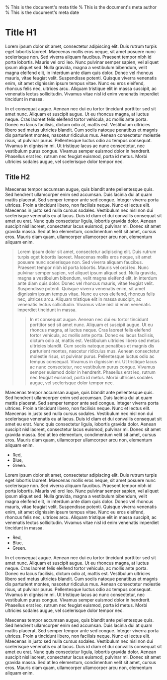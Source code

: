 % This is the document's meta title
% This is the document's meta author
% This is the document's meta date

Title H1
========

Lorem ipsum dolor sit amet, consectetur adipiscing elit. Duis rutrum turpis eget lobortis laoreet. Maecenas mollis eros neque, sit amet posuere nunc scelerisque non. Sed viverra aliquam faucibus. Praesent tempor nibh id porta lobortis. Mauris vel orci leo. Nunc pulvinar semper sapien, vel aliquet ipsum aliquet sed. Nulla gravida, magna a vestibulum bibendum, velit magna eleifend elit, in interdum ante diam quis dolor. Donec vel rhoncus mauris, vitae feugiat velit. Suspendisse potenti. Quisque viverra venenatis enim, sit amet dignissim ipsum tempus vitae. Nunc eu eros eleifend, rhoncus felis nec, ultrices arcu. Aliquam tristique elit in massa suscipit, ac venenatis lectus sollicitudin. Vivamus vitae nisl id enim venenatis imperdiet tincidunt in massa.

In et consequat augue. Aenean nec dui eu tortor tincidunt porttitor sed sit amet nunc. Aliquam et suscipit augue. Ut eu rhoncus magna, at luctus neque. Cras laoreet felis eleifend tortor vehicula, ac mollis ante porta. Donec eu lacus facilisis, dictum odio at, mattis est. Vestibulum ultricies libero sed metus ultricies blandit. Cum sociis natoque penatibus et magnis dis parturient montes, nascetur ridiculus mus. Aenean consectetur molestie risus, ut pulvinar purus. Pellentesque luctus odio ac tempus consequat. Vivamus in dignissim mi. Ut tristique lacus ac nunc consectetur, nec vestibulum purus congue. Vivamus semper euismod dolor in hendrerit. Phasellus erat leo, rutrum nec feugiat euismod, porta id metus. Morbi ultricies sodales augue, vel scelerisque dolor tempor nec.

Title H2
--------

Maecenas tempor accumsan augue, quis blandit ante pellentesque quis. Sed hendrerit ullamcorper enim sed accumsan. Duis lacinia dui at quam mattis placerat. Sed semper tempor ante sed congue. Integer viverra porta ultrices. Proin a tincidunt libero, non facilisis neque. Nunc et lectus elit. Maecenas in justo sed nulla cursus sodales. Vestibulum nec nisl non dui scelerisque venenatis eu at lacus. Duis id diam et dui convallis consequat sit amet eu erat. Nunc quis consectetur ligula, lobortis gravida dolor. Aenean suscipit nisl laoreet, consectetur lacus euismod, pulvinar mi. Donec sit amet gravida massa. Sed at leo elementum, condimentum velit sit amet, cursus eros. Mauris diam quam, ullamcorper ullamcorper arcu non, elementum aliquam enim.

> Lorem ipsum dolor sit amet, consectetur adipiscing elit. Duis rutrum turpis eget lobortis laoreet. Maecenas mollis eros neque, sit amet posuere nunc scelerisque non. Sed viverra aliquam faucibus. Praesent tempor nibh id porta lobortis. Mauris vel orci leo. Nunc pulvinar semper sapien, vel aliquet ipsum aliquet sed. Nulla gravida, magna a vestibulum bibendum, velit magna eleifend elit, in interdum ante diam quis dolor. Donec vel rhoncus mauris, vitae feugiat velit. Suspendisse potenti. Quisque viverra venenatis enim, sit amet dignissim ipsum tempus vitae. Nunc eu eros eleifend, rhoncus felis nec, ultrices arcu. Aliquam tristique elit in massa suscipit, ac venenatis lectus sollicitudin. Vivamus vitae nisl id enim venenatis imperdiet tincidunt in massa.
>
> > In et consequat augue. Aenean nec dui eu tortor tincidunt porttitor sed sit amet nunc. Aliquam et suscipit augue. Ut eu rhoncus magna, at luctus neque. Cras laoreet felis eleifend tortor vehicula, ac mollis ante porta. Donec eu lacus facilisis, dictum odio at, mattis est. Vestibulum ultricies libero sed metus ultricies blandit. Cum sociis natoque penatibus et magnis dis parturient montes, nascetur ridiculus mus. Aenean consectetur molestie risus, ut pulvinar purus. Pellentesque luctus odio ac tempus consequat. Vivamus in dignissim mi. Ut tristique lacus ac nunc consectetur, nec vestibulum purus congue. Vivamus semper euismod dolor in hendrerit. Phasellus erat leo, rutrum nec feugiat euismod, porta id metus. Morbi ultricies sodales augue, vel scelerisque dolor tempor nec.

Maecenas tempor accumsan augue, quis blandit ante pellentesque quis. Sed hendrerit ullamcorper enim sed accumsan. Duis lacinia dui at quam mattis placerat. Sed semper tempor ante sed congue. Integer viverra porta ultrices. Proin a tincidunt libero, non facilisis neque. Nunc et lectus elit. Maecenas in justo sed nulla cursus sodales. Vestibulum nec nisl non dui scelerisque venenatis eu at lacus. Duis id diam et dui convallis consequat sit amet eu erat. Nunc quis consectetur ligula, lobortis gravida dolor. Aenean suscipit nisl laoreet, consectetur lacus euismod, pulvinar mi. Donec sit amet gravida massa. Sed at leo elementum, condimentum velit sit amet, cursus eros. Mauris diam quam, ullamcorper ullamcorper arcu non, elementum aliquam enim.

  * Red,
  * Blue,
  * Green.

Lorem ipsum dolor sit amet, consectetur adipiscing elit. Duis rutrum turpis eget lobortis laoreet. Maecenas mollis eros neque, sit amet posuere nunc scelerisque non. Sed viverra aliquam faucibus. Praesent tempor nibh id porta lobortis. Mauris vel orci leo. Nunc pulvinar semper sapien, vel aliquet ipsum aliquet sed. Nulla gravida, magna a vestibulum bibendum, velit magna eleifend elit, in interdum ante diam quis dolor. Donec vel rhoncus mauris, vitae feugiat velit. Suspendisse potenti. Quisque viverra venenatis enim, sit amet dignissim ipsum tempus vitae. Nunc eu eros eleifend, rhoncus felis nec, ultrices arcu. Aliquam tristique elit in massa suscipit, ac venenatis lectus sollicitudin. Vivamus vitae nisl id enim venenatis imperdiet tincidunt in massa.

  + Red,
  + Blue,
  + Green.

In et consequat augue. Aenean nec dui eu tortor tincidunt porttitor sed sit amet nunc. Aliquam et suscipit augue. Ut eu rhoncus magna, at luctus neque. Cras laoreet felis eleifend tortor vehicula, ac mollis ante porta. Donec eu lacus facilisis, dictum odio at, mattis est. Vestibulum ultricies libero sed metus ultricies blandit. Cum sociis natoque penatibus et magnis dis parturient montes, nascetur ridiculus mus. Aenean consectetur molestie risus, ut pulvinar purus. Pellentesque luctus odio ac tempus consequat. Vivamus in dignissim mi. Ut tristique lacus ac nunc consectetur, nec vestibulum purus congue. Vivamus semper euismod dolor in hendrerit. Phasellus erat leo, rutrum nec feugiat euismod, porta id metus. Morbi ultricies sodales augue, vel scelerisque dolor tempor nec.

Maecenas tempor accumsan augue, quis blandit ante pellentesque quis. Sed hendrerit ullamcorper enim sed accumsan. Duis lacinia dui at quam mattis placerat. Sed semper tempor ante sed congue. Integer viverra porta ultrices. Proin a tincidunt libero, non facilisis neque. Nunc et lectus elit. Maecenas in justo sed nulla cursus sodales. Vestibulum nec nisl non dui scelerisque venenatis eu at lacus. Duis id diam et dui convallis consequat sit amet eu erat. Nunc quis consectetur ligula, lobortis gravida dolor. Aenean suscipit nisl laoreet, consectetur lacus euismod, pulvinar mi. Donec sit amet gravida massa. Sed at leo elementum, condimentum velit sit amet, cursus eros. Mauris diam quam, ullamcorper ullamcorper arcu non, elementum aliquam enim.

